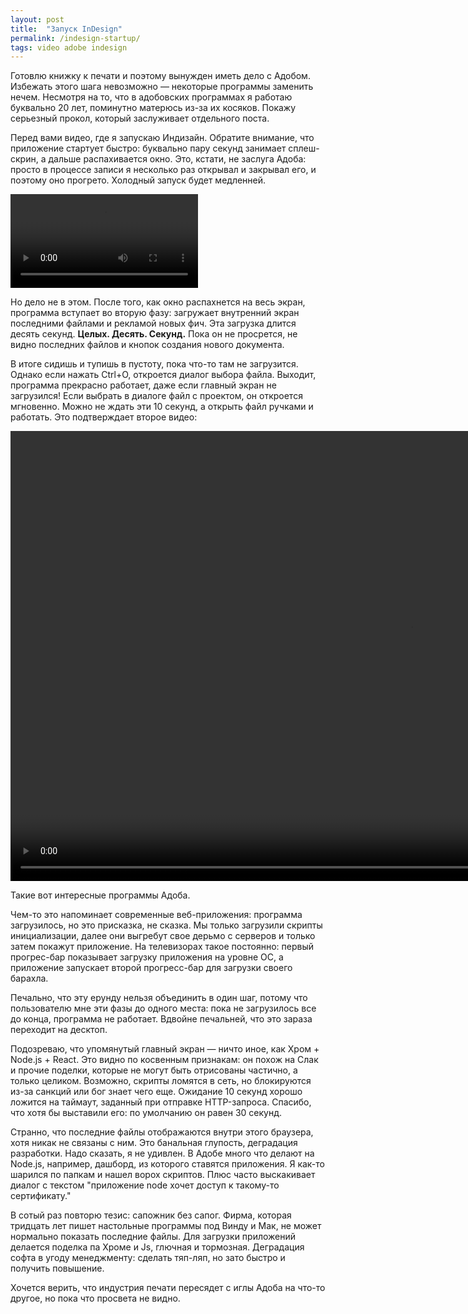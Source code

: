 ```yaml
---
layout: post
title:  "Запуск InDesign"
permalink: /indesign-startup/
tags: video adobe indesign
---
```


Готовлю книжку к печати и поэтому вынужден иметь дело с Адобом. Избежать этого
шага невозможно — некоторые программы заменить нечем. Несмотря на то, что в
адобовских программах я работаю буквально 20 лет, поминутно матерюсь из-за их
косяков. Покажу серьезный прокол, который заслуживает отдельного поста.

Перед вами видео, где я запускаю Индизайн. Обратите внимание, что приложение
стартует быстро: буквально пару секунд занимает сплеш-скрин, а дальше
распахивается окно. Это, кстати, не заслуга Адоба: просто в процессе записи я
несколько раз открывал и закрывал его, и поэтому оно прогрето. Холодный запуск
будет медленней.

<video controls>
  <source src="/assets/static/aws/indesign/1.mp4" type="video/mp4">
</video>

Но дело не в этом. После того, как окно распахнется на весь экран, программа
вступает во вторую фазу: загружает внутренний экран последними файлами и
рекламой новых фич. Эта загрузка длится десять
секунд. **Целых. Десять. Секунд.** Пока он не просрется, не видно последних
файлов и кнопок создания нового документа.

В итоге сидишь и тупишь в пустоту, пока что-то там не загрузится. Однако если
нажать Ctrl+O, откроется диалог выбора файла. Выходит, программа прекрасно
работает, даже если главный экран не загрузился! Если выбрать в диалоге файл с
проектом, он откроется мгновенно. Можно не ждать эти 10 секунд, а открыть файл
ручками и работать. Это подтверждает второе видео:

<video width="1280" height="720" controls>
  <source src="/assets/static/aws/indesign/2.mp4" type="video/mp4">
</video>

Такие вот интересные программы Адоба.

Чем-то это напоминает современные веб-приложения: программа загрузилось, но это
присказка, не сказка. Мы только загрузили скрипты инициализации, далее они
выгребут свое дерьмо с серверов и только затем покажут приложение. На
телевизорах такое постоянно: первый прогрес-бар показывает загрузку приложения
на уровне ОС, а приложение запускает второй прогресс-бар для загрузки своего
барахла.

Печально, что эту ерунду нельзя объединить в один шаг, потому что пользователю
мне эти фазы до одного места: пока не загрузилось все до конца, программа не
работает. Вдвойне печальней, что это зараза переходит на десктоп.

Подозреваю, что упомянутый главный экран — ничто иное, как Хром + Node.js +
React. Это видно по косвенным признакам: он похож на Слак и прочие поделки,
которые не могут быть отрисованы частично, а только целиком. Возможно, скрипты
ломятся в сеть, но блокируются из-за санкций или бог знает чего еще. Ожидание 10
секунд хорошо ложится на таймаут, заданный при отправке HTTP-запроса. Спасибо,
что хотя бы выставили его: по умолчанию он равен 30 секунд.

Странно, что последние файлы отображаются внутри этого браузера, хотя никак не
связаны с ним. Это банальная глупость, деградация разработки. Надо сказать, я не
удивлен. В Адобе много что делают на Node.js, например, дашборд, из которого
ставятся приложения. Я как-то шарился по папкам и нашел ворох скриптов. Плюс
часто выскакивает диалог с текстом "приложение node хочет доступ к такому-то
сертификату."

В сотый раз повторю тезис: сапожник без сапог. Фирма, которая тридцать лет пишет
настольные программы под Винду и Мак, не может нормально показать последние
файлы. Для загрузки приложений делается поделка па Хроме и Js, глючная и
тормозная. Деградация софта в угоду менеджменту: сделать тяп-ляп, но зато быстро
и получить повышение.

Хочется верить, что индустрия печати пересядет с иглы Адоба на что-то другое, но
пока что просвета не видно.
